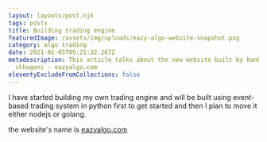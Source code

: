 ```yaml
---
layout: layouts/post.njk
tags: posts
title: Building trading engine
featuredImage: /assets/img/uploads/eazy-algo-website-snapshot.png
category: algo trading
date: 2021-01-05T05:21:32.267Z
metadescription: This article talks about the new website built by kanhai
  chhugani - eazyalgo.com
eleventyExcludeFromCollections: false
---
```

I have started building my own trading engine and will be built using event-based trading system in python first to get started and then I plan to move it either nodejs or golang.

the website's name is [eazyalgo.com](https://www.eazyalgo.com/?utm_source=kanhai.me&utm_medium=blog&utm_campaign=blog)
